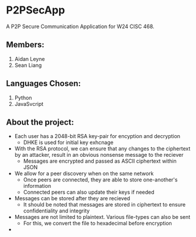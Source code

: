 # P2PSecApp
A P2P Secure Communication Application for W24 CISC 468.

## Members:
1. Aidan Leyne
2. Sean Liang


## Languages Chosen: 
1. Python
2. JavaSvcript

## About the project:
- Each user has a 2048-bit RSA key-pair for encyption and decryption
  - DHKE is used for initial key exhcnage
- With the RSA protocol, we can ensure that any changes to the ciphertext by an attacker, result in an obvious nonsense message to the reciever
  - Messages are encrypted and passed as ASCII ciphertext within JSON
- We allow for a peer discovery when on the same network
  - Once peers are connected, they are able to store one-another's information
  - Connected peers can also update their keys if needed
- Messages can be stored after they are recieved
  - It should be noted that messages are stored in ciphertext to ensure confidentiality and integrity
- Messages are not limited to plaintext. Various file-types can also be sent
  - For this, we convert the file to hexadecimal before encryption
- 
